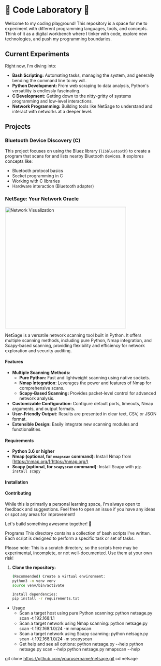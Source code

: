 # 🧪 Code Laboratory 🧪

Welcome to my coding playground! This repository is a space for me to experiment with different programming languages, tools, and concepts. Think of it as a digital workbench where I tinker with code, explore new technologies, and push my programming boundaries.

## Current Experiments

Right now, I'm diving into:

- **Bash Scripting:** Automating tasks, managing the system, and generally bending the command line to my will.
- **Python Development:** From web scraping to data analysis, Python's versatility is endlessly fascinating.
- **C Development:** Getting down to the nitty-gritty of systems programming and low-level interactions.
- **Network Programming:** Building tools like NetSage to understand and interact with networks at a deeper level.

## Projects

### Bluetooth Device Discovery (C)

This project focuses on using the Bluez library (`libbluetooth`) to create a program that scans for and lists nearby Bluetooth devices. It explores concepts like:

- Bluetooth protocol basics
- Socket programming in C
- Working with C libraries
- Hardware interaction (Bluetooth adapter)

### NetSage: Your Network Oracle

<img src="https://cdn.pixabay.com/photo/2016/08/08/11/11/binary-1578145_1280.jpg" alt="Network Visualization" width="400">

NetSage is a versatile network scanning tool built in Python. It offers multiple scanning methods, including pure Python, Nmap integration, and Scapy-based scanning, providing flexibility and efficiency for network exploration and security auditing.

#### Features

- **Multiple Scanning Methods:**
  - **Pure Python:** Fast and lightweight scanning using native sockets.
  - **Nmap Integration:** Leverages the power and features of Nmap for comprehensive scans.
  - **Scapy-Based Scanning:** Provides packet-level control for advanced network analysis.
- **Customizable Configuration:** Configure default ports, timeouts, Nmap arguments, and output formats.
- **User-Friendly Output:** Results are presented in clear text, CSV, or JSON format.
- **Extensible Design:** Easily integrate new scanning modules and functionalities.

#### Requirements

- **Python 3.6 or higher**
- **Nmap (optional, for `nmapscan` command)**: Install Nmap from [https://nmap.org/](https://nmap.org/)
- **Scapy (optional, for `scapyscan` command)**: Install Scapy with `pip install scapy`

#### Installation

#### Contributing

While this is primarily a personal learning space, I'm always open to feedback and suggestions. Feel free to open an issue if you have any ideas or spot any areas for improvement!

Let's build something awesome together! 🚀

Programs
This directory contains a collection of bash scripts I've written. Each script is designed to perform a specific task or set of tasks.

Please note: This is a scratch directory, so the scripts here may be experimental, incomplete, or not well-documented. Use them at your own risk!

1. **Clone the repository:**

   ```bash
   (Recommended) Create a virtual environment:
   python3 -m venv venv
   source venv/bin/activate

   Install dependencies:
   pip install -r requirements.txt
   ```

- Usage
  - Scan a target host using pure Python scanning:
    python netsage.py scan -t 192.168.1.1
  - Scan a target network using Nmap scanning:
    python netsage.py scan -t 192.168.1.0/24 -m nmapscan
  - Scan a target network using Scapy scanning:
    python netsage.py scan -t 192.168.1.0/24 -m scapyscan
  - Get help and see all options:
    python netsage.py --help
    python netsage.py scan --help
    python netsage.py nmapscan --help

git clone https://github.com/yourusername/netsage.git
cd netsage
